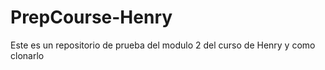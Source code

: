 # PrepCourse-Henry
Este es un repositorio de prueba del modulo 2 del curso de  Henry y como clonarlo